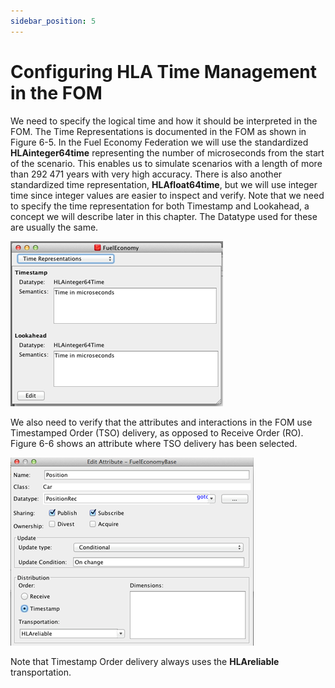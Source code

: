 ```yaml
---
sidebar_position: 5
---
```


# Configuring HLA Time Management in the FOM

We need to specify the logical time and how it should be interpreted in the FOM. The Time Representations is documented in the FOM as shown in Figure 6-5. In the Fuel Economy Federation we will use the standardized **HLAinteger64time** representing the number of microseconds from the start of the scenario. This enables us to simulate scenarios with a length of more than 292 471 years with very high accuracy. There is also another standardized time representation, **HLAfloat64time**, but we will use integer time since integer values are easier to inspect and verify. Note that we need to specify the time representation for both Timestamp and Lookahead, a concept we will describe later in this chapter. The Datatype used for these are usually the same.

![5-time-representation.png](img%2F5-time-representation.png)

We also need to verify that the attributes and interactions in the FOM use Timestamped Order (TSO) delivery, as opposed to Receive Order (RO). Figure 6-6 shows an attribute where TSO delivery has been selected.

![6-position-with-timestamp.png](img%2F6-position-with-timestamp.png)

Note that Timestamp Order delivery always uses the **HLAreliable** transportation. 

